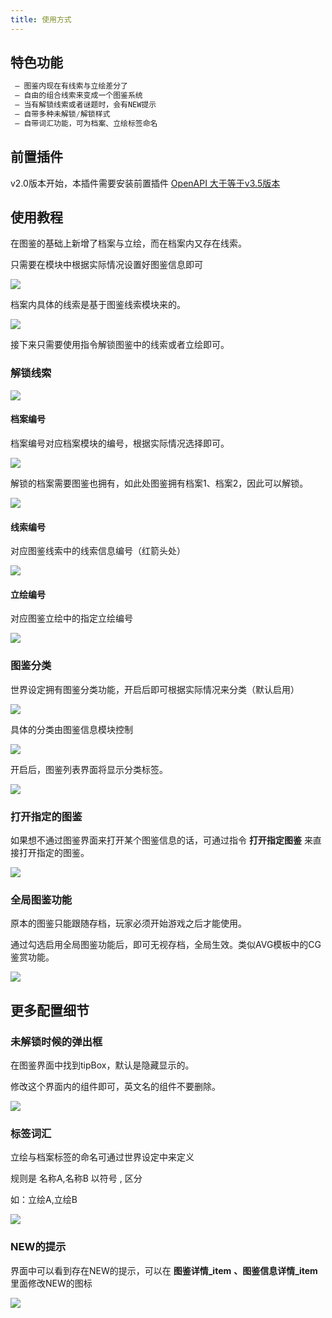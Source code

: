 ```yaml
---
title: 使用方式
---
```


## 特色功能

```ts
 — 图鉴内现在有线索与立绘差分了
 — 自由的组合线索来变成一个图鉴系统
 — 当有解锁线索或者谜题时，会有NEW提示
 — 自带多种未解锁/解锁样式
 — 自带词汇功能，可为档案、立绘标签命名
```

## 前置插件

v2.0版本开始，本插件需要安装前置插件 [OpenAPI 大于等于v3.5版本](https://www.gamecreator.com.cn/plug/det/641?reid=161)

## 使用教程

在图鉴的基础上新增了档案与立绘，而在档案内又存在线索。

只需要在模块中根据实际情况设置好图鉴信息即可

![](https://cdn.gcw.wiki/docs/202411122035393.png)

档案内具体的线索是基于图鉴线索模块来的。

![](https://cdn.gcw.wiki/docs/202411122036207.png)

接下来只需要使用指令解锁图鉴中的线索或者立绘即可。

### 解锁线索

![](https://cdn.gcw.wiki/docs/202411122037878.png)

#### 档案编号

档案编号对应档案模块的编号，根据实际情况选择即可。

![](https://cdn.gcw.wiki/docs/202411122037132.png)

解锁的档案需要图鉴也拥有，如此处图鉴拥有档案1、档案2，因此可以解锁。

![](https://cdn.gcw.wiki/docs/202411122037650.png)

#### 线索编号

对应图鉴线索中的线索信息编号（红箭头处）

![](https://cdn.gcw.wiki/docs/202411122037957.png)

#### 立绘编号

对应图鉴立绘中的指定立绘编号

![](https://cdn.gcw.wiki/docs/202411122038095.png)

### 图鉴分类

世界设定拥有图鉴分类功能，开启后即可根据实际情况来分类（默认启用）

![](https://cdn.gcw.wiki/docs/202411122038347.png)

具体的分类由图鉴信息模块控制

![](https://cdn.gcw.wiki/docs/202411122038256.png)

开启后，图鉴列表界面将显示分类标签。

![](https://cdn.gcw.wiki/docs/202411122038443.png)

### 打开指定的图鉴

如果想不通过图鉴界面来打开某个图鉴信息的话，可通过指令 **打开指定图鉴** 来直接打开指定的图鉴。

![](https://cdn.gcw.wiki/docs/202411122038977.png)

### 全局图鉴功能

原本的图鉴只能跟随存档，玩家必须开始游戏之后才能使用。

通过勾选启用全局图鉴功能后，即可无视存档，全局生效。类似AVG模板中的CG鉴赏功能。

![](https://cdn.gcw.wiki/docs/202411122039104.png)

## 更多配置细节

### 未解锁时候的弹出框

在图鉴界面中找到tipBox，默认是隐藏显示的。

修改这个界面内的组件即可，英文名的组件不要删除。

![](https://cdn.gcw.wiki/docs/202411122039592.png)

### 标签词汇

立绘与档案标签的命名可通过世界设定中来定义

规则是 名称A,名称B 以符号 , 区分

如：立绘A,立绘B

![](https://cdn.gcw.wiki/docs/202411122039239.png)

### NEW的提示

界面中可以看到存在NEW的提示，可以在 **图鉴详情_item** **、图鉴信息详情_item** 里面修改NEW的图标

![](https://cdn.gcw.wiki/docs/202411122039520.png)
